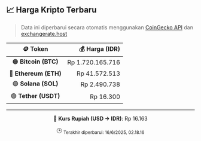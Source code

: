 

<!-- HARGA_KRIPTO -->
## 📈 Harga Kripto Terbaru

> Data ini diperbarui secara otomatis menggunakan [CoinGecko API](https://www.coingecko.com/) dan [exchangerate.host](https://exchangerate.host/)

<div align="center">

| 🪙 Token | 💰 Harga (IDR) |
|:------:|---------------:|
| 🟠 **Bitcoin (BTC)**   | Rp 1.720.165.716 |
| 🔵 **Ethereum (ETH)**  | Rp 41.572.513 |
| 🟣 **Solana (SOL)**    | Rp 2.490.738 |
| 🟢 **Tether (USDT)**   | Rp 16.300 |

---

💱 **Kurs Rupiah (USD → IDR)**: Rp 16.163

🕒 <sub>Terakhir diperbarui: 16/6/2025, 02.18.16</sub>

</div>
<!-- /HARGA_KRIPTO -->